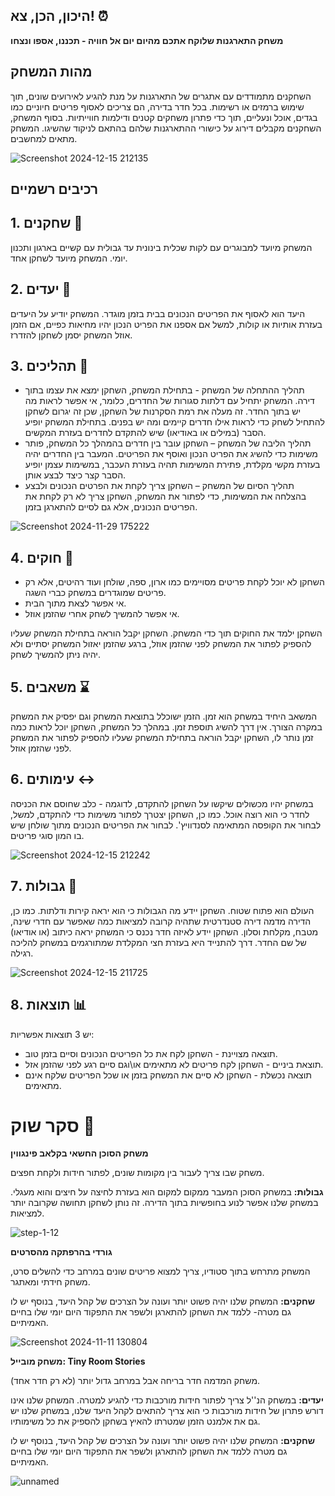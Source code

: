 ## היכון, הכן, צא! ⏰
**משחק התארגנות שלוקח אתכם מהיום יום אל חוויה - תכננו, אספו ונצחו**

## מהות המשחק
השחקנים מתמודדים עם אתגרים של התארגנות על מנת להגיע לאירועים שונים, תוך שימוש ברמזים או רשימות. בכל חדר בדירה, הם צריכים לאסוף פריטים חיוניים כמו בגדים, אוכל ונעליים, תוך כדי פתרון משחקים קטנים ודילמות חווייתיות. בסוף המשחק, השחקנים מקבלים דירוג על כישורי ההתארגנות שלהם בהתאם לניקוד שהשיגו.
המשחק מתאים למחשבים.


![Screenshot 2024-12-15 212135](https://github.com/user-attachments/assets/36bd83b3-979a-42e7-8f3b-52a9cb59a056)



## רכיבים רשמיים
## 1. שחקנים 👾
המשחק מיועד למבוגרים עם לקות שכלית בינונית עד גבולית עם קשיים בארגון ותכנון יומי.
המשחק מיועד לשחקן אחד.

## 2. יעדים 🎯
היעד הוא לאסוף את הפריטים הנכונים בבית בזמן מוגדר.
המשחק יודיע על היעדים בעזרת אותיות או קולות, למשל אם אספנו את הפריט הנכון יהיו מחיאות כפיים, אם הזמן אוזל המשחק יסמן לשחקן להזדרז.

## 3. תהליכים 🎲
 - תהליך ההתחלה של המשחק - בתחילת המשחק, השחקן ימצא את עצמו בתוך דירה. המשחק יתחיל עם דלתות סגורות של החדרים, כלומר, אי אפשר לראות מה יש בתוך החדר. זה מעלה את רמת הסקרנות של השחקן, שכן זה יגרום לשחקן להתחיל לשחק כדי לראות אילו חדרים קיימים ומה יש        בפנים. בתחילת המשחק יופיע הסבר (במילים או באודיאו) שיש להתקדם לחדרים בעזרת המקשים.
- תהליך הליבה של המשחק – השחקן עובר בין חדרים בהמהלך כל המשחק, פותר משימות כדי להשיג את הפריט הנכון ואוסף את הפריטים. המעבר בין החדרים יהיה בעזרת מקשי מקלדת, פתירת המשימות תהיה בעזרת העכבר, במשימות עצמן יופיע הסבר קצר כיצד לבצע אותן.
- תהליך הסיום של המשחק – השחקן צריך לקחת את הפרטים הנכונים ולבצע בהצלחה את המשימות, כדי לפתור את המשחק, השחקן צריך לא רק לקחת את הפריטים הנכונים, אלא גם לסיים להתארגן בזמן.

 
![Screenshot 2024-11-29 175222](https://github.com/user-attachments/assets/5f4cf868-88b8-4910-b34c-f59c0db93b11)


## 4. חוקים 📓
- השחקן לא יוכל לקחת פריטים מסויימים כמו ארון, ספה, שולחן ועוד רהיטים, אלא רק פריטים שמוגדרים במשחק כברי השגה.
- אי אפשר לצאת מתוך הבית.
- אי אפשר להמשיך לשחק אחרי שהזמן אוזל.
  
השחקן ילמד את החוקים תוך כדי המשחק.
השחקן יקבל הוראה בתחילת המשחק שעליו להספיק לפתור את המשחק לפני שהזמן אוזל, ברגע שהזמן יאזול המשחק יסתיים ולא יהיה ניתן להמשיך לשחק.

## 5. משאבים ⌛
המשאב היחיד במשחק הוא זמן.
הזמן ישוכלל בתוצאת המשחק וגם יפסיק את המשחק במקרה הצורך.
אין דרך להשיג תוספת זמן.
במהלך כל המשחק, השחקן יוכל לראות כמה זמן נותר לו, השחקן יקבל הוראה בתחילת המשחק שעליו להספיק לפתור את המשחק לפני שהזמן אוזל.

## 6. עימותים ↔️
במשחק יהיו מכשולים שיקשו על השחקן להתקדם, לדוגמה - כלב שחוסם את הכניסה לחדר כי הוא רוצה אוכל.
כמו כן, השחקן יצטרך לפתור משימות כדי להתקדם, למשל, לבחור את הקופסה המתאימה לסנדוויץ'. לבחור את הפריטים הנכונים מתוך שולחן שיש בו המון סוגי פריטים.


![Screenshot 2024-12-15 212242](https://github.com/user-attachments/assets/41d41103-2e02-476e-bdcf-2f1ff1bf6cd6)


## 7. גבולות 🚧
העולם הוא פתוח שטוח.
השחקן יידע מה הגבולות כי הוא יראה קירות ודלתות. כמו כן, הדירה מדמה דירה סטנדרטית שתהיה קרובה למציאות כמה שאפשר עם חדרי שינה, מטבח, מקלחת וסלון.
השחקן יידע לאיזה חדר נכנס כי המשחק יראה כיתוב (או אודיאו) של שם החדר.
דרך להתנייד היא בעזרת חצי המקלדת שמתורגמים במשחק להליכה רגילה.



![Screenshot 2024-12-15 211725](https://github.com/user-attachments/assets/7b8b3d0d-c844-40af-a67c-996a0bc93fc2)



## 8. תוצאות 📊
יש 3 תוצאות אפשריות:
- תוצאה מצויינת - השחקן לקח את כל הפריטים הנכונים וסיים בזמן טוב.
- תוצאת ביניים - השחקן לקח פריטים לא מתאימים או\וגם סיים רגע לפני שהזמן אזל.
- תוצאה נכשלת - השחקן לא סיים את המשחק בזמן או שכל הפריטים שלקח אינם מתאימים.
  
# סקר שוק 📃
**משחק הסוכן החשאי בקלאב פינגווין**

משחק שבו צריך לעבור בין מקומות שונים, לפתור חידות ולקחת חפצים.

**גבולות:** במשחק הסוכן המעבר ממקום למקום הוא בעזרת לחיצה על חיצים והוא מעגלי. במשחק שלנו אפשר לנוע בחופשיות בתוך הדירה. זה נותן לשחקן תחושה שקרובה יותר למציאות.

![step-1-12](https://github.com/user-attachments/assets/6637d328-252b-4d65-8ca8-40873534d676)
  
  
**גורדי בהרפתקה מהסרטים**

המשחק מתרחש בתוך סטודיו, צריך למצוא פריטים שונים במרחב כדי להשלים סרט, משחק חידתי ומאתגר.

**שחקנים:** המשחק שלנו יהיה פשוט יותר ועונה על הצרכים של קהל היעד, בנוסף יש לו גם מטרה- ללמד את השחקן להתארגן ולשפר את התפקוד היום יומי שלו בחיים האמיתיים.

![Screenshot 2024-11-11 130804](https://github.com/user-attachments/assets/01a02609-ebf8-46a5-91f6-ebc8a35ea2dc)


**משחק מובייל: Tiny Room Stories**

משחק המדמה חדר בריחה אבל במרחב גדול יותר (לא רק חדר אחד).

**יעדים:** במשחק הנ''ל צריך לפתור חידות מורכבות כדי להגיע למטרה. המשחק שלנו אינו דורש פתרון של חידות מורכבות כי הוא צריך להתאים לקהל היעד שלנו, במשחק שלנו יש גם את אלמנט הזמן שמטרתו להאיץ בשחקן להספיק את כל משימותיו.
  
**שחקנים:** המשחק שלנו יהיה פשוט יותר ועונה על הצרכים של קהל היעד, בנוסף יש לו גם מטרה ללמד את השחקן להתארגן ולשפר את התפקוד היום יומי שלו בחיים האמיתיים.

![unnamed](https://github.com/user-attachments/assets/9994fb1c-d1b9-4b49-9925-9fb6e223987c)




